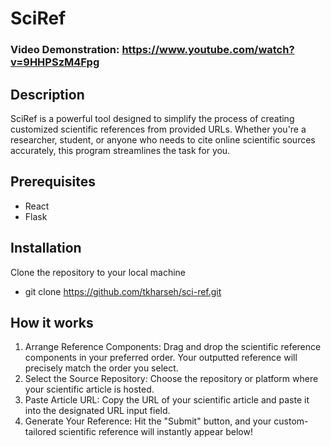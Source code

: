 # SciRef

### Video Demonstration: https://www.youtube.com/watch?v=9HHPSzM4Fpg

## Description
SciRef is a powerful tool designed to simplify the process of creating customized scientific references from provided URLs. Whether you're a researcher, student, or anyone who needs to cite online scientific sources accurately, this program streamlines the task for you. 

## Prerequisites
- React
- Flask

## Installation
Clone the repository to your local machine
- git clone https://github.com/tkharseh/sci-ref.git

## How it works
1. Arrange Reference Components: Drag and drop the scientific reference components in your preferred order. Your outputted reference will precisely match the order you select.
2. Select the Source Repository: Choose the repository or platform where your scientific article is hosted.
3. Paste Article URL: Copy the URL of your scientific article and paste it into the designated URL input field.
4. Generate Your Reference: Hit the "Submit" button, and your custom-tailored scientific reference will instantly appear below!


